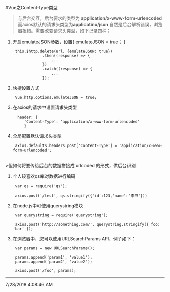 #Vue之Content-type类型

>与后台交互，后台要求的类型为	**application/x-www-form-urlencoded** 而axios默认的请求头类型为**applicatino/json** 自然是后台解析错误，浏览器报错。需要改变请求头类型，如下记录四种；


1. 开启emulateJSON参数，设置{ emulateJSON = true； }

	 	this.$http.delete(url, {emulateJSON: true})
                    .then((response) => {
                        ...
                    })
                    .catch((response) => {
                        ...
                    });


2. 快捷设置方式

     	Vue.http.options.emulateJSON = true;

3. 在axios的请求中设置请求头类型 

		
		 header: {
			'Content-Type': 'application/x-www-form-urlencoded'
			}
		
4. 全局配置默认请求头类型

		axios.defaults.headers.post['Content-Type'] = 'application/x-www-form-urlencoded';



<br>
>但如何将要传给后台的数据拼接成 urlcoded 的形式，供后台识别

1. 个人较喜欢qs库对数据进行编码
		
		var qs = require('qs');

		axios.post('/test', qs.stringify({'id':123,'name':'李四'}))

2. 在node.js中可使用querystring模块

		var querystring = require('querystring');

		axios.post('http://something.com/', querystring.stringify({ foo: 'bar' });

3. 在浏览器中，您可以使用URLSearchParams API，例子如下：
		
		var params = new URLSearchParams();

		params.append('param1', 'value1');
		params.append('param2', 'value2');

		axios.post('/foo', params);


---
7/28/2018 4:08:46 AM 